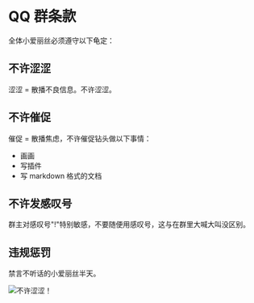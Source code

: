 # QQ 群条款

全体小爱丽丝必须遵守以下龟定：

## 不许涩涩 <Badge text="禁止" type="danger" />

涩涩 = 散播不良信息。不许涩涩。

## 不许催促 <Badge text="禁止" type="danger" />

催促 = 散播焦虑，不许催促钻头做以下事情：

- 画画
- 写插件
- 写 markdown 格式的文档

## 不许发感叹号 <Badge text="危险" type="warning" />

群主对感叹号"!"特别敏感，不要随便用感叹号，这与在群里大喊大叫没区别。

## 违规惩罚

禁言不听话的小爱丽丝半天。

![不许涩涩！](https://drill-up-pic.oss-cn-beijing.aliyuncs.com/drill_web_pic/2023-11-26-15-43-09.png)
